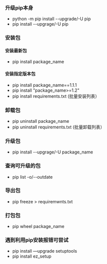 ### 升级pip本身
  - python -m pip install --upgrade/-U pip
  - pip install --upgrage/-U pip
### 安装包
#### 安装最新包
  - pip install package_name
#### 安装指定版本包
  - pip install package_name==1.1.1
  - pip install "package_name>=1.2"
  - pip install requirements.txt (批量安装列表）
### 卸载包
  - pip uninstall package_name
  - pip uninstall requirements.txt (批量卸载列表）
### 升级包
  - pip install --upgrage/-U package_name
### 查询可升级的包
  - pip list -o/--outdate
### 导出包
  - pip freeze > requiremwnts.txt
### 打包包
  - pip wheel package_name
### 遇到利用pip安装报错可尝试
  - pip install —upgrade setuptools
  - pip install ez_setup
